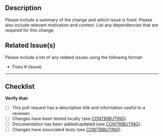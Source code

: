 ## Description

Please include a summary of the change and which issue is fixed. Please also include relevant motivation and context. List any dependencies that are required for this change.

## Related Issue(s)

Please include a list of any related issues using the following format:
- Fixes # (issue)

---

## Checklist

**Verify that:**

- [ ] This pull request has a descriptive title and information useful to a reviewer.
- [ ] Changes have been tested locally (see [CONTRIBUTING](#)).
- [ ] Documentation has been added/updated (see [CONTRIBUTING](#)).
- [ ] Changes have associated tests (see [CONTRIBUTING](#)).

